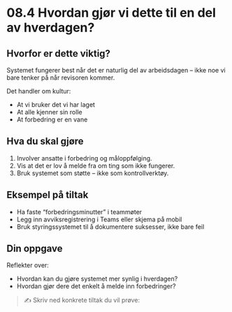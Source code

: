 # 08.4 Hvordan gjør vi dette til en del av hverdagen?

## Hvorfor er dette viktig?

Systemet fungerer best når det er naturlig del av arbeidsdagen – ikke noe vi bare tenker på når revisoren kommer.

Det handler om kultur:
- At vi bruker det vi har laget
- At alle kjenner sin rolle
- At forbedring er en vane

## Hva du skal gjøre

1. Involver ansatte i forbedring og måloppfølging.
2. Vis at det er lov å melde fra om ting som ikke fungerer.
3. Bruk systemet som støtte – ikke som kontrollverktøy.

## Eksempel på tiltak

- Ha faste “forbedringsminutter” i teammøter
- Legg inn avviksregistrering i Teams eller skjema på mobil
- Bruk styringssystemet til å dokumentere suksesser, ikke bare feil

## Din oppgave

Reflekter over:
- Hvordan kan du gjøre systemet mer synlig i hverdagen?
- Hvordan gjør dere det enkelt å melde inn forbedringer?

> ✍️ Skriv ned konkrete tiltak du vil prøve:
